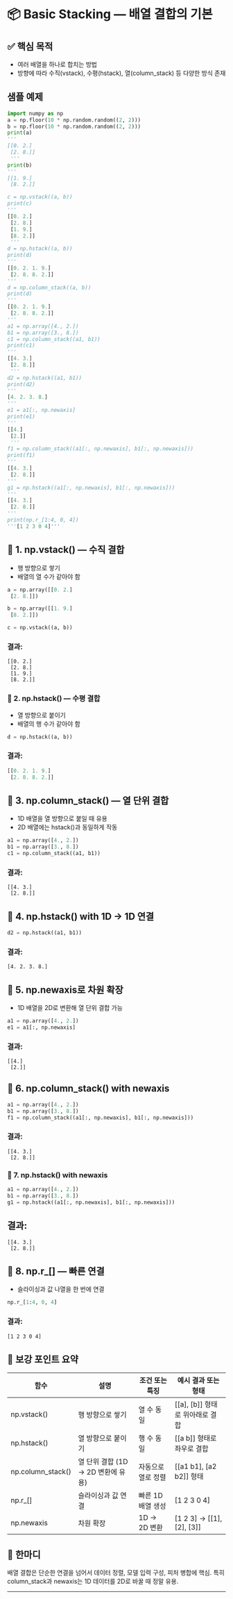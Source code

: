 # 📦 Basic Stacking — 배열 결합의 기본
## ✅ 핵심 목적
- 여러 배열을 하나로 합치는 방법
- 방향에 따라 수직(vstack), 수평(hstack), 열(column_stack) 등 다양한 방식 존재

## 샘플 예제
```python
import numpy as np
a = np.floor(10 * np.random.random((2, 2)))
b = np.floor(10 * np.random.random((2, 2)))
print(a)
'''
[[0. 2.]
 [2. 8.]]
 '''
print(b)
'''
[[1. 9.]
 [8. 2.]]

c = np.vstack((a, b))
print(c)
'''
[[0. 2.]
 [2. 8.]
 [1. 9.]
 [8. 2.]]
 '''
d = np.hstack((a, b))
print(d)
'''
[[0. 2. 1. 9.]
 [2. 8. 8. 2.]]
'''
d = np.column_stack((a, b))
print(d)
'''
[[0. 2. 1. 9.]
 [2. 8. 8. 2.]]
'''
a1 = np.array([4., 2.])
b1 = np.array([3., 8.])
c1 = np.column_stack((a1, b1))
print(c1)
'''
[[4. 3.]
 [2. 8.]]
 '''
d2 = np.hstack((a1, b1))
print(d2)
'''
[4. 2. 3. 8.]
'''
e1 = a1[:, np.newaxis]
print(e1)
'''
[[4.]
 [2.]]
 '''
f1 = np.column_stack((a1[:, np.newaxis], b1[:, np.newaxis]))
print(f1)
'''
[[4. 3.]
 [2. 8.]]
'''
g1 = np.hstack((a1[:, np.newaxis], b1[:, np.newaxis]))
'''
[[4. 3.]
 [2. 8.]]
'''
print(np.r_[1:4, 0, 4])
'''[1 2 3 0 4]'''
```


## 🔹 1. np.vstack() — 수직 결합
- 행 방향으로 쌓기
- 배열의 열 수가 같아야 함
```python
a = np.array([[0. 2.]
 [2. 8.]])

b = np.array([[1. 9.]
 [8. 2.]])

c = np.vstack((a, b))
```

### 결과:
```
[[0. 2.]
 [2. 8.]
 [1. 9.]
 [8. 2.]]
```


### 🔹 2. np.hstack() — 수평 결합
- 열 방향으로 붙이기
- 배열의 행 수가 같아야 함
```python
d = np.hstack((a, b))
```

### 결과:
```python
[[0. 2. 1. 9.]
 [2. 8. 8. 2.]]
```


## 🔹 3. np.column_stack() — 열 단위 결합
- 1D 배열을 열 방향으로 붙일 때 유용
- 2D 배열에는 hstack()과 동일하게 작동

```python
a1 = np.array([4., 2.])
b1 = np.array([3., 8.])
c1 = np.column_stack((a1, b1))
```

### 결과:
```
[[4. 3.]
 [2. 8.]]
```


## 🔹 4. np.hstack() with 1D → 1D 연결
```python
d2 = np.hstack((a1, b1))
```

### 결과:
```
[4. 2. 3. 8.]
```


## 🔹 5. np.newaxis로 차원 확장
- 1D 배열을 2D로 변환해 열 단위 결합 가능
```python
a1 = np.array([4., 2.])
e1 = a1[:, np.newaxis]
```

### 결과:
```
[[4.]
 [2.]]
```


## 🔹 6. np.column_stack() with newaxis
```python
a1 = np.array([4., 2.])
b1 = np.array([3., 8.])
f1 = np.column_stack((a1[:, np.newaxis], b1[:, np.newaxis]))
```

### 결과:
```
[[4. 3.]
 [2. 8.]]
```


### 🔹 7. np.hstack() with newaxis
```python
a1 = np.array([4., 2.])
b1 = np.array([3., 8.])
g1 = np.hstack((a1[:, np.newaxis], b1[:, np.newaxis]))
```

## 결과:
```
[[4. 3.]
 [2. 8.]]
```


## 🔹 8. np.r_[] — 빠른 연결
- 슬라이싱과 값 나열을 한 번에 연결
```python
np.r_[1:4, 0, 4]
```

### 결과:
```
[1 2 3 0 4]
```

## 🧠 보강 포인트 요약
| 함수               | 설명                                      | 조건 또는 특징                     | 예시 결과 또는 형태               |
|--------------------|-------------------------------------------|------------------------------------|-----------------------------------|
| np.vstack()        | 행 방향으로 쌓기                          | 열 수 동일                         | [[a], [b]] 형태로 위아래로 결합   |
| np.hstack()        | 열 방향으로 붙이기                        | 행 수 동일                         | [[a b]] 형태로 좌우로 결합        |
| np.column_stack()  | 열 단위 결합 (1D → 2D 변환에 유용)        | 자동으로 열로 정렬                 | [[a1 b1], [a2 b2]] 형태           |
| np.r_[]            | 슬라이싱과 값 연결                        | 빠른 1D 배열 생성                  | [1 2 3 0 4]                       |
| np.newaxis         | 차원 확장                                 | 1D → 2D 변환                       | [1 2 3] → [[1], [2], [3]]         |


## 💬 한마디
배열 결합은 단순한 연결을 넘어서
데이터 정렬, 모델 입력 구성, 피처 병합에 핵심.
특히 column_stack과 newaxis는 1D 데이터를 2D로 바꿀 때 정말 유용.

---


